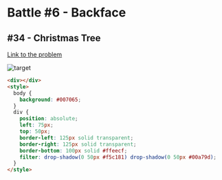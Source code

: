 # Battle #6 - Backface

## #34 - Christmas Tree

[Link to the problem](https://cssbattle.dev/play/34)

![target](https://cssbattle.dev/targets/34.png)

```html
<div></div>
<style>
  body {
    background: #007065;
  }
  div {
    position: absolute;
    left: 75px;
    top: 50px;
    border-left: 125px solid transparent;
    border-right: 125px solid transparent;
    border-bottom: 100px solid #ffeecf;
    filter: drop-shadow(0 50px #f5c181) drop-shadow(0 50px #00a79d);
  }
</style>
```

